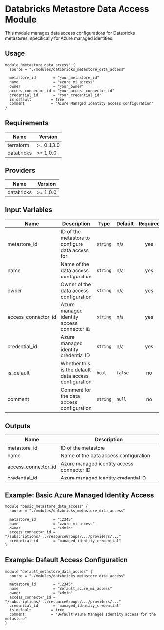 # Databricks Metastore Data Access Module

This module manages data access configurations for Databricks metastores, specifically for Azure managed identities.

## Usage

```hcl
module "metastore_data_access" {
  source = "./modules/databricks_metastore_data_access"

  metastore_id        = "your_metastore_id"
  name                = "azure_mi_access"
  owner               = "your_owner"
  access_connector_id = "your_access_connector_id"
  credential_id       = "your_credential_id"
  is_default         = true
  comment            = "Azure Managed Identity access configuration"
}
```

## Requirements

| Name | Version |
|------|---------|
| terraform | >= 0.13.0 |
| databricks | >= 1.0.0 |

## Providers

| Name | Version |
|------|---------|
| databricks | >= 1.0.0 |

## Input Variables

| Name | Description | Type | Default | Required |
|------|-------------|------|---------|:--------:|
| metastore_id | ID of the metastore to configure data access for | `string` | n/a | yes |
| name | Name of the data access configuration | `string` | n/a | yes |
| owner | Owner of the data access configuration | `string` | n/a | yes |
| access_connector_id | Azure managed identity access connector ID | `string` | n/a | yes |
| credential_id | Azure managed identity credential ID | `string` | n/a | yes |
| is_default | Whether this is the default data access configuration | `bool` | `false` | no |
| comment | Comment for the data access configuration | `string` | `null` | no |

## Outputs

| Name | Description |
|------|-------------|
| metastore_id | ID of the metastore |
| name | Name of the data access configuration |
| access_connector_id | Azure managed identity access connector ID |
| credential_id | Azure managed identity credential ID |

## Example: Basic Azure Managed Identity Access

```hcl
module "basic_metastore_data_access" {
  source = "./modules/databricks_metastore_data_access"

  metastore_id        = "12345"
  name                = "azure_mi_access"
  owner               = "admin"
  access_connector_id = "/subscriptions/.../resourceGroups/.../providers/..."
  credential_id       = "managed_identity_credential"
}
```

## Example: Default Access Configuration

```hcl
module "default_metastore_data_access" {
  source = "./modules/databricks_metastore_data_access"

  metastore_id        = "12345"
  name                = "default_azure_mi_access"
  owner               = "admin"
  access_connector_id = "/subscriptions/.../resourceGroups/.../providers/..."
  credential_id       = "managed_identity_credential"
  is_default         = true
  comment            = "Default Azure Managed Identity access for the metastore"
}
```